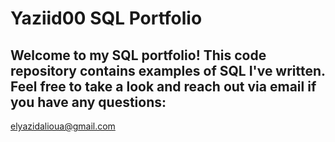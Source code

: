 # Yaziid00 SQL Portfolio

## Welcome to my SQL portfolio! This code repository contains examples of SQL I've written. Feel free to take a look and reach out via email if you have any questions:
elyazidalioua@gmail.com

